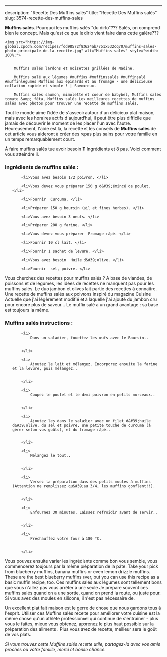 ---
description: "Recette Des Muffins salés"
title: "Recette Des Muffins salés"
slug: 3574-recette-des-muffins-sales

<p>
	<strong>Muffins salés</strong>. 
	Pourquoi les muffins salés &#34;du dirlo&#34;??? Salés, on comprend bien le concept. Mais qu&#39;est ce que le dirlo vient faire dans cette galère???
</p>
<p>
	
	<img src="https://img-global.cpcdn.com/recipes/fdd98572f82624ab/751x532cq70/muffins-sales-photo-principale-de-la-recette.jpg" alt="Muffins salés" style="width: 100%;">
	
	
		Muffins salés lardons et noisettes grillées de Nadine.
	
		Muffins salé aux légumes #muffins #muffinssalés #muffinsalé #muffinlegumes Muffins aux épinards et au fromage - une délicieuse collation rapide et simple ! │ Savoureux.
	
		Muffins salés saumon, mimolette et coeur de babybel, Muffins salés tomate &amp; féta, Muffins salés Les meilleures recettes de muffins salés avec photos pour trouver une recette de muffins salés.
	
</p>

Tout le monde aime l'idée de s'asseoir autour d'un délicieux plat maison, mais avec les horaires actifs d'aujourd'hui, il peut être plus difficile que jamais de découvrir le moment de les placer l'un avec l'autre. Heureusement, l'aide est là, la recette et les conseils de <strong> Muffins salés </strong> de cet article vous aideront à créer des repas plus sains pour votre famille en un temps remarquablement court.

<!--inarticleads1-->

À faire muffins salés tue avoir besoin 11 Ingrédients et 8 pas. Voici comment vous atteindre il.

<h3>Ingrédients de muffins salés :</h3>

<ol>
	
		<li>Vous avez besoin 1/2 poivron. </li>
	
		<li>Vous devez vous préparer 150 g d&#39;émincé de poulet. </li>
	
		<li>Fournir  Curcuma. </li>
	
		<li>Préparer 150 g boursin (ail et fines herbes). </li>
	
		<li>Vous avez besoin 3 oeufs. </li>
	
		<li>Préparer 200 g farine. </li>
	
		<li>Vous devez vous préparer  Fromage râpé. </li>
	
		<li>Fournir 10 cl lait. </li>
	
		<li>Fournir 1 sachet de levure. </li>
	
		<li>Vous avez besoin  Huile d&#39;olive. </li>
	
		<li>Fournir  sel, poivre. </li>
	
</ol>

Vous cherchez des recettes pour muffins salés ? A base de viandes, de poissons et de légumes, les idées de recettes ne manquent pas pour les muffins salés. Le duo jambon et olives fait partie des recettes à connaître. Une recette de muffins salés aux poivrons inspiré du magazine Cuisine Actuelle que j&#39;ai légèrement modifié et à laquelle j&#39;ai ajouté du jambon cru pour encore plus de saveur… Le muffin salé a un grand avantage : sa base est toujours la même. 

<!--inarticleads2-->

<h3>Muffins salés instructions :</h3>

<ol>
	
		<li>
			Dans un saladier, fouettez les œufs avec le Boursin..
			
			
		</li>
	
		<li>
			Ajoutez le lait et mélangez. Incorporez ensuite la farine et la levure, puis mélangez..
			
			
		</li>
	
		<li>
			Coupez le poulet et le demi poivron en petits morceaux..
			
			
		</li>
	
		<li>
			Ajoutez les dans le saladier avec un filet d&#39;huile d&#39;olive, du sel et poivre, une petite touche de curcuma (à gérer selon vos goûts), et du fromage râpé..
			
			
		</li>
	
		<li>
			Mélangez le tout..
			
			
		</li>
	
		<li>
			Versez la préparation dans des petits moules à muffins (Attention ne remplissez qu&#39;au 3/4, les muffins gonflent!!).
			
			
		</li>
	
		<li>
			Enfournez 30 minutes. Laissez refroidir avant de servir..
			
			
		</li>
	
		<li>
			Préchauffez votre four à 180 °C.
			
			
		</li>
	
</ol>

Vous pouvez ensuite varier les ingrédients comme bon vous semble, vous commencerez toujours par la même préparation de la pâte. Take your pick from blueberry muffins, banana muffins or even lemon drizzle muffins. These are the best blueberry muffins ever, but you can use this recipe as a basic muffin recipe, too. Ces muffins salés aux légumes sont tellement bons que vous n&#39;allez pas vous arrêter à une seule Je prépare souvent ces muffins salés quand on a une sortie, quand on prend la route, ou juste pour. Si vous avez des moules en silicone, il n&#39;est pas nécessaire de. 

<!--inarticleads1-->

<p>
Un excellent plat fait maison est le genre de chose que nous gardons tous à l'esprit. Utiliser ces Muffins salés recette pour améliorer votre cuisine est la même chose qu'un athlète professionnel qui continue de s'entraîner - plus vous le faites, mieux vous obtenez, apprenez le plus haut possible sur la préparation des aliments . Plus vous avez de recette, meilleur sera le goût de vos plats.
</p>

<p>
<i>Si vous trouvez cette Muffins salés recette utile, partagez-la avec vos amis proches ou votre famille, merci et bonne chance.</i>
</p>
